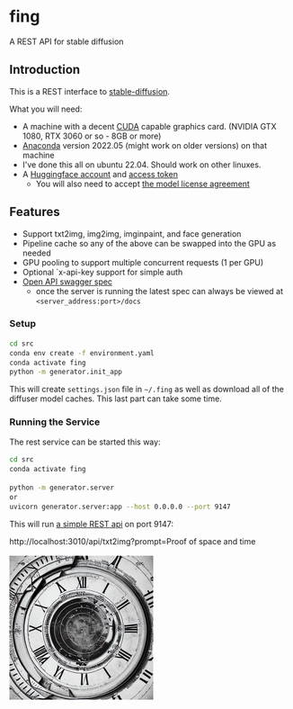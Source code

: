 # fing

A REST API for stable diffusion

## Introduction

This is a REST interface to [stable-diffusion](https://github.com/CompVis/stable-diffusion).

What you will need:

- A machine with a decent [CUDA](https://developer.nvidia.com/cuda-downloads) capable graphics card. (NVIDIA GTX 1080, RTX 3060 or so - 8GB or more)
- [Anaconda](https://www.anaconda.com/) version 2022.05 (might work on older versions) on that machine
- I've done this all on ubuntu 22.04. Should work on other linuxes.
- A [Huggingface account](https://huggingface.co/welcome) and [access token](https://huggingface.co/settings/tokens)
  - You will also need to accept [the model license agreement](https://huggingface.co/CompVis/stable-diffusion-v1-4)
  
## Features

- Support txt2img, img2img, imginpaint, and face generation
- Pipeline cache so any of the above can be swapped into the GPU as needed
- GPU pooling to support multiple concurrent requests (1 per GPU)
- Optional `x-api-key support for simple auth
- [Open API swagger spec](https://dkackman.github.io/fing/)
  - once the server is running the latest spec can always be viewed at `<server_address:port>/docs`

### Setup

```bash
cd src
conda env create -f environment.yaml
conda activate fing
python -m generator.init_app
```

This will create `settings.json` file in `~/.fing` as well as download all of the diffuser model caches. This last part can take some time.

### Running the Service

The rest service can be started this way:

```bash
cd src
conda activate fing

python -m generator.server
or 
uvicorn generator.server:app --host 0.0.0.0 --port 9147
```

This will run [a simple REST api](https://dkackman.github.io/fing/) on port 9147:

<div>
http://localhost:3010/api/txt2img?prompt=Proof of space and time
</div>

<br>

<img src="post.jpg" width="256" height="256" alt="Proof of space and time."/>
